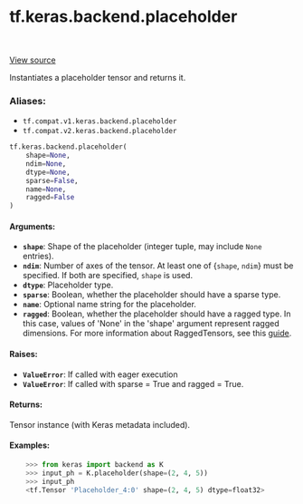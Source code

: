 <div itemscope itemtype="http://developers.google.com/ReferenceObject">
<meta itemprop="name" content="tf.keras.backend.placeholder" />
<meta itemprop="path" content="Stable" />
</div>

# tf.keras.backend.placeholder

<!-- Insert buttons -->

<table class="tfo-notebook-buttons tfo-api" align="left">
</table>

<a target="_blank" href="/code/stable/tensorflow/python/keras/backend.py">View source</a>



<!-- Start diff -->
Instantiates a placeholder tensor and returns it.

### Aliases:

* `tf.compat.v1.keras.backend.placeholder`
* `tf.compat.v2.keras.backend.placeholder`


``` python
tf.keras.backend.placeholder(
    shape=None,
    ndim=None,
    dtype=None,
    sparse=False,
    name=None,
    ragged=False
)
```



<!-- Placeholder for "Used in" -->


#### Arguments:


* <b>`shape`</b>: Shape of the placeholder
    (integer tuple, may include `None` entries).
* <b>`ndim`</b>: Number of axes of the tensor.
    At least one of {`shape`, `ndim`} must be specified.
    If both are specified, `shape` is used.
* <b>`dtype`</b>: Placeholder type.
* <b>`sparse`</b>: Boolean, whether the placeholder should have a sparse type.
* <b>`name`</b>: Optional name string for the placeholder.
* <b>`ragged`</b>: Boolean, whether the placeholder should have a ragged type.
    In this case, values of 'None' in the 'shape' argument represent
    ragged dimensions. For more information about RaggedTensors, see this
    [guide](https://www.tensorflow.org/guide/ragged_tensors).


#### Raises:


* <b>`ValueError`</b>: If called with eager execution
* <b>`ValueError`</b>: If called with sparse = True and ragged = True.


#### Returns:

Tensor instance (with Keras metadata included).



#### Examples:


```python
    >>> from keras import backend as K
    >>> input_ph = K.placeholder(shape=(2, 4, 5))
    >>> input_ph
    <tf.Tensor 'Placeholder_4:0' shape=(2, 4, 5) dtype=float32>
```